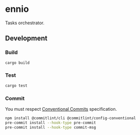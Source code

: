# ennio

Tasks orchestrator.

## Development

### Build

```bash
cargo build
```

### Test

```bash
cargo test
```

### Commit

You must respect [Conventional Commits](https://www.conventionalcommits.org/en/v1.0.0/) specification.

```bash
npm install @commitlint/cli @commitlint/config-conventional
pre-commit install --hook-type pre-commit
pre-commit install --hook-type commit-msg
```
